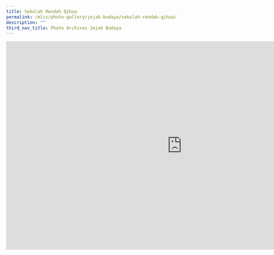 ```yaml
---
title: Sekolah Rendah Qihua
permalink: /mlcs/photo-gallery/jejak-budaya/sekolah-rendah-qihua/
description: ""
third_nav_title: Photo Archives Jejak Budaya
---
```

<iframe allowfullscreen="true" height="569" width="960" frameborder="0" src="https://docs.google.com/presentation/d/e/2PACX-1vRmASM0tdqmraHh5Cdi42tpUaIrdWTkMQKoT6VMt7w0FQEuYYsFGeQ4Y8uWG6UkEJh1c34LB-3yMncT/embed?start=true&amp;loop=true&amp;delayms=5000"></iframe>